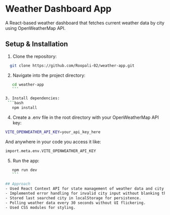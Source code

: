 # Weather Dashboard App

A React-based weather dashboard that fetches current weather data by city using OpenWeatherMap API.

## Setup & Installation

1. Clone the repository:
 ```bash
   git clone https://github.com/Roopali-02/weather-app.git
   ```

2. Navigate into the project directory:
 ```bash
    cd weather-app
    ```

3. Install dependencies:
  ```bash
    npm install
  ```

4. Create a .env file in the root directory with your OpenWeatherMap API key:
 ```bash
VITE_OPENWEATHER_API_KEY=your_api_key_here
```

And anywhere in your code you access it like:
 ```bash
import.meta.env.VITE_OPENWEATHER_API_KEY
```

5. Run the app:
 ```bash
    npm run dev
    ```
    
## Approach
- Used React Context API for state management of weather data and city selection.  
- Implemented error handling for invalid city input without blanking the UI.  
- Stored last searched city in localStorage for persistence.  
- Polling weather data every 30 seconds without UI flickering.  
- Used CSS modules for styling.